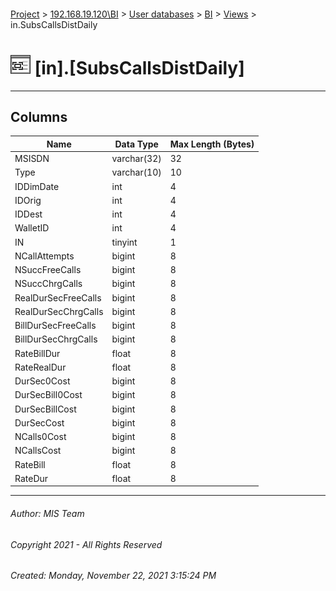 #### 

[Project](../../../../index.md) > [192.168.19.120\\BI](../../../index.md) > [User databases](../../index.md) > [BI](../index.md) > [Views](Views.md) > in.SubsCallsDistDaily

# ![Views](../../../../Images/View32.png) [in].[SubsCallsDistDaily]

---

## <a name="#columns"></a>Columns

| Name | Data Type | Max Length (Bytes) |
|---|---|---|
| MSISDN | varchar(32) | 32 |
| Type | varchar(10) | 10 |
| IDDimDate | int | 4 |
| IDOrig | int | 4 |
| IDDest | int | 4 |
| WalletID | int | 4 |
| IN | tinyint | 1 |
| NCallAttempts | bigint | 8 |
| NSuccFreeCalls | bigint | 8 |
| NSuccChrgCalls | bigint | 8 |
| RealDurSecFreeCalls | bigint | 8 |
| RealDurSecChrgCalls | bigint | 8 |
| BillDurSecFreeCalls | bigint | 8 |
| BillDurSecChrgCalls | bigint | 8 |
| RateBillDur | float | 8 |
| RateRealDur | float | 8 |
| DurSec0Cost | bigint | 8 |
| DurSecBill0Cost | bigint | 8 |
| DurSecBillCost | bigint | 8 |
| DurSecCost | bigint | 8 |
| NCalls0Cost | bigint | 8 |
| NCallsCost | bigint | 8 |
| RateBill | float | 8 |
| RateDur | float | 8 |


---

###### Author:  MIS Team

###### Copyright 2021 - All Rights Reserved

###### Created: Monday, November 22, 2021 3:15:24 PM

